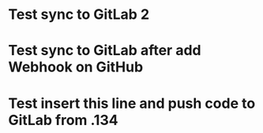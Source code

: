 # Test sync to GitLab 2
# Test sync to GitLab after add Webhook on GitHub
# Test insert this line and push code to GitLab from .134
